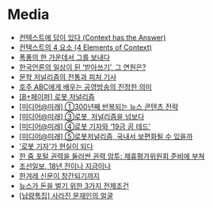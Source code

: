 Media
=====
* [컨텍스트에 답이 있다 (Context has the Answer)](http://organicmedialab.com/2013/05/09/context-has-the-answer/)
* [컨텍스트의 4 요소 (4 Elements of Context)](http://www.venturesquare.net/581387)
* [폭풍의 한 가운데서 그를 보내다](http://ppss.kr/archives/38217)
* [한국언론의 일상이 된 ‘받아쓰기’, 그 연원은?](http://ppss.kr/archives/37658)
* [문학 저널리즘의 전통과 피처 기사](http://slownews.kr/42159)
* [호주 ABC에게 배우는 공영방송의 진정한 의미](http://www.huffingtonpost.kr/2015/06/26/story_n_7668710.html)
* [[B+페이퍼] 로봇 저널리즘](http://www.bloter.net/archives/234903)
* [[미디어@미래] ①300년째 반복되는 뉴스 콘텐츠 전략](http://www.bloter.net/archives/231137)
* [[미디어@미래] ③로봇, 저널리즘을 넘보다](http://www.bloter.net/archives/232289)
* [[미디어@미래] ④로봇 기자와 ‘19금 곰 테드’](http://www.bloter.net/archives/233250)
* [[미디어@미래] ⑤로봇저널리즘, 국내서 보편화될 수 있을까](http://www.bloter.net/archives/234019)
* ['로봇 기자'가 현실이 되다](http://www.huffingtonpost.kr/2015/09/01/story_n_8070248.html)
* [한 줌 포털 권력을 둘러싼 권력 암투: 제휴평가위원회 준비에 부쳐](http://slownews.kr/42742)
* [조선일보, 18년 전이나 지금이나](http://slownews.kr/43400)
* [한겨레 신문이 창간되기까지](http://ppss.kr/archives/46474)
* [뉴스가 돈을 벌기 위한 3가지 전제조건](http://ppss.kr/archives/50669)
* [[납량특집] 사라진 문재인의 얼굴](http://ppss.kr/archives/54350)
